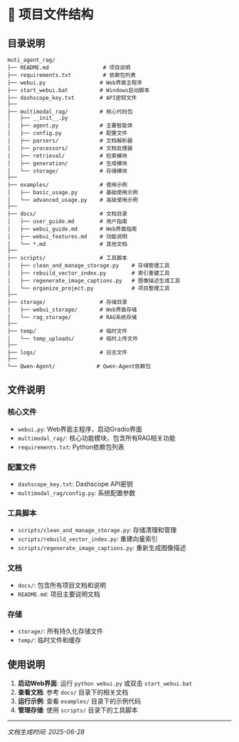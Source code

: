 # 📁 项目文件结构

## 目录说明

```
muti_agent_rag/
├── README.md                 # 项目说明
├── requirements.txt          # 依赖包列表
├── webui.py                 # Web界面主程序
├── start_webui.bat          # Windows启动脚本
├── dashscope_key.txt        # API密钥文件
├── 
├── multimodal_rag/          # 核心代码包
│   ├── __init__.py
│   ├── agent.py             # 主要智能体
│   ├── config.py            # 配置文件
│   ├── parsers/             # 文档解析器
│   ├── processors/          # 文档处理器
│   ├── retrieval/           # 检索模块
│   ├── generation/          # 生成模块
│   └── storage/             # 存储模块
├── 
├── examples/                # 使用示例
│   ├── basic_usage.py       # 基础使用示例
│   └── advanced_usage.py    # 高级使用示例
├── 
├── docs/                    # 文档目录
│   ├── user_guide.md        # 用户指南
│   ├── webui_guide.md       # Web界面指南
│   ├── webui_features.md    # 功能说明
│   └── *.md                 # 其他文档
├── 
├── scripts/                 # 工具脚本
│   ├── clean_and_manage_storage.py    # 存储管理工具
│   ├── rebuild_vector_index.py        # 索引重建工具
│   ├── regenerate_image_captions.py   # 图像描述生成工具
│   └── organize_project.py            # 项目整理工具
├── 
├── storage/                 # 存储目录
│   ├── webui_storage/       # Web界面存储
│   └── rag_storage/         # RAG系统存储
├── 
├── temp/                    # 临时文件
│   └── temp_uploads/        # 临时上传文件
├── 
├── logs/                    # 日志文件
├── 
└── Qwen-Agent/             # Qwen-Agent依赖包
```

## 文件说明

### 核心文件
- `webui.py`: Web界面主程序，启动Gradio界面
- `multimodal_rag/`: 核心功能模块，包含所有RAG相关功能
- `requirements.txt`: Python依赖包列表

### 配置文件
- `dashscope_key.txt`: Dashscope API密钥
- `multimodal_rag/config.py`: 系统配置参数

### 工具脚本
- `scripts/clean_and_manage_storage.py`: 存储清理和管理
- `scripts/rebuild_vector_index.py`: 重建向量索引
- `scripts/regenerate_image_captions.py`: 重新生成图像描述

### 文档
- `docs/`: 包含所有项目文档和说明
- `README.md`: 项目主要说明文档

### 存储
- `storage/`: 所有持久化存储文件
- `temp/`: 临时文件和缓存

## 使用说明

1. **启动Web界面**: 运行 `python webui.py` 或双击 `start_webui.bat`
2. **查看文档**: 参考 `docs/` 目录下的相关文档
3. **运行示例**: 查看 `examples/` 目录下的示例代码
4. **管理存储**: 使用 `scripts/` 目录下的工具脚本

---
*文档生成时间: 2025-06-28*
